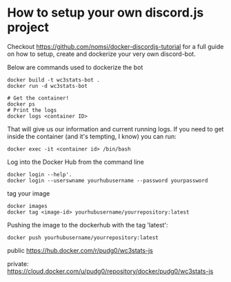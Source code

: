 # How to setup your own discord.js project

Checkout https://github.com/nomsi/docker-discordjs-tutorial for a full guide on how to setup, create and dockerize your very own discord-bot.

Below are commands used to dockerize the bot

    docker build -t wc3stats-bot .
    docker run -d wc3stats-bot

    # Get the container!
    docker ps
    # Print the logs
    docker logs <container ID>

That will give us our information and current running logs.
If you need to get inside the container (and it's tempting, I know) you can run:

    docker exec -it <container id> /bin/bash

Log into the Docker Hub from the command line

    docker login --help'.
    docker login --userswname yourhubusername --password yourpassword

tag your image

    docker images
    docker tag <image-id> yourhubusername/yourrepository:latest


Pushing the image to the dockerhub with the tag 'latest':

    docker push yourhubusername/yourrepository:latest

public https://hub.docker.com/r/pudg0/wc3stats-js

private: https://cloud.docker.com/u/pudg0/repository/docker/pudg0/wc3stats-js
